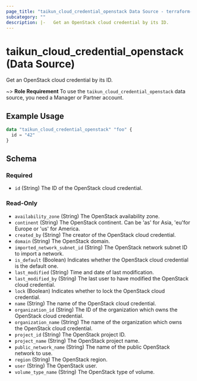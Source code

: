 ```yaml
---
page_title: "taikun_cloud_credential_openstack Data Source - terraform-provider-taikun"
subcategory: ""
description: |-   Get an OpenStack cloud credential by its ID.
---
```


# taikun_cloud_credential_openstack (Data Source)

Get an OpenStack cloud credential by its ID.

~> **Role Requirement** To use the `taikun_cloud_credential_openstack` data source, you need a Manager or Partner account.

## Example Usage

```terraform
data "taikun_cloud_credential_openstack" "foo" {
  id = "42"
}
```

<!-- schema generated by tfplugindocs -->
## Schema

### Required

- `id` (String) The ID of the OpenStack cloud credential.

### Read-Only

- `availability_zone` (String) The OpenStack availability zone.
- `continent` (String) The OpenStack continent. Can be 'as' for Asia, 'eu'for Europe or 'us' for America.
- `created_by` (String) The creator of the OpenStack cloud credential.
- `domain` (String) The OpenStack domain.
- `imported_network_subnet_id` (String) The OpenStack network subnet ID to import a network.
- `is_default` (Boolean) Indicates whether the OpenStack cloud credential is the default one.
- `last_modified` (String) Time and date of last modification.
- `last_modified_by` (String) The last user to have modified the OpenStack cloud credential.
- `lock` (Boolean) Indicates whether to lock the OpenStack cloud credential.
- `name` (String) The name of the OpenStack cloud credential.
- `organization_id` (String) The ID of the organization which owns the OpenStack cloud credential.
- `organization_name` (String) The name of the organization which owns the OpenStack cloud credential.
- `project_id` (String) The OpenStack project ID.
- `project_name` (String) The OpenStack project name.
- `public_network_name` (String) The name of the public OpenStack network to use.
- `region` (String) The OpenStack region.
- `user` (String) The OpenStack user.
- `volume_type_name` (String) The OpenStack type of volume.


